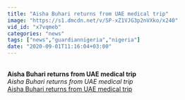 ```yaml
---
title: "Aisha Buhari returns from UAE medical trip"
image: "https://s1.dmcdn.net/v/SP-xZ1VJG3p2nVXko/x240"
vid_id: "x7vqmeb"
categories: "news"
tags: ["news","guardiannigeria","nigeria"]
date: "2020-09-01T11:16:04+03:00"
---
```

<br><b>Aisha Buhari returns from UAE medical trip</b><br> <i>Aisha Buhari returns from UAE medical trip</i><br> <u>Aisha Buhari returns from UAE medical trip</u>
